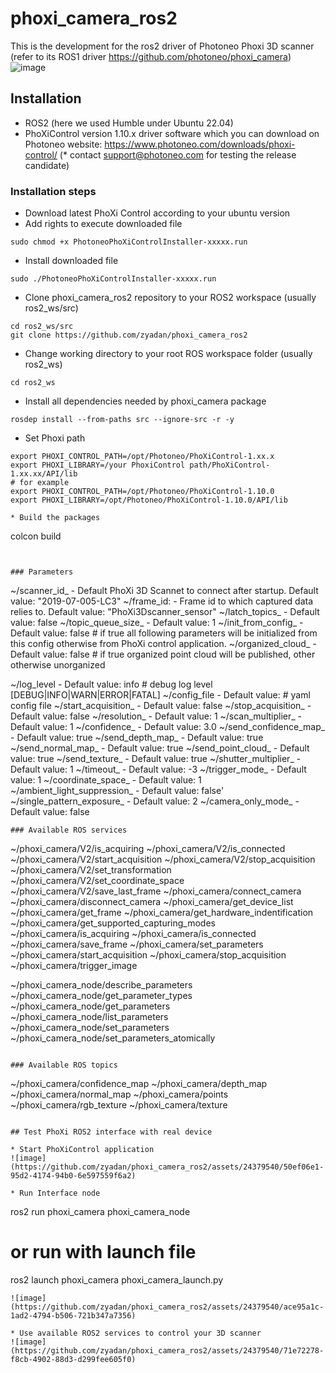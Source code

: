 # phoxi_camera_ros2
This is the development for the ros2 driver of Photoneo Phoxi 3D scanner 
(refer to its ROS1 driver https://github.com/photoneo/phoxi_camera)
![image](https://github.com/zyadan/phoxi_camera_ros2/assets/24379540/846a5034-8807-4f2e-a941-1a0cb3011e51)


## Installation

* ROS2 (here we used Humble under Ubuntu 22.04)
* PhoXiControl version 1.10.x driver software which you can download on Photoneo website: https://www.photoneo.com/downloads/phoxi-control/ (* contact support@photoneo.com for testing the release candidate)


### Installation steps

* Download latest PhoXi Control according to your ubuntu version
* Add rights to execute downloaded file

```
sudo chmod +x PhotoneoPhoXiControlInstaller-xxxxx.run
```

* Install downloaded file
```
sudo ./PhotoneoPhoXiControlInstaller-xxxxx.run
```

* Clone phoxi_camera_ros2 repository to your ROS2 workspace (usually ros2_ws/src)
```
cd ros2_ws/src
git clone https://github.com/zyadan/phoxi_camera_ros2
```

* Change working directory to your root ROS workspace folder (usually ros2_ws)
```
cd ros2_ws
```
* Install all dependencies needed by phoxi_camera package
```
rosdep install --from-paths src --ignore-src -r -y
```
* Set Phoxi path
```
export PHOXI_CONTROL_PATH=/opt/Photoneo/PhoXiControl-1.xx.x
export PHOXI_LIBRARY=/your PhoxiControl path/PhoXiControl-1.xx.xx/API/lib
# for example
export PHOXI_CONTROL_PATH=/opt/Photoneo/PhoXiControl-1.10.0
export PHOXI_LIBRARY=/opt/Photoneo/PhoXiControl-1.10.0/API/lib

* Build the packages
```
colcon build
```


### Parameters
```
~/scanner_id_                  - Default PhoXi 3D Scannet to connect after startup. Default value: "2019-07-005-LC3"
~/frame_id:                    - Frame id to which captured data relies to. Default value: "PhoXi3Dscanner_sensor"
~/latch_topics_                 - Default value: false
~/topic_queue_size_             - Default value: 1
~/init_from_config_             - Default value: false # if true all following parameters will be initialized from this config otherwise from 
                                  PhoXi control application.
~/organized_cloud_               - Default value: false  # if true organized point cloud will be published, other otherwise unorganized

  
~/log_level                     - Default value: info    # debug log level [DEBUG|INFO|WARN|ERROR|FATAL]
~/config_file                   - Default value:         # yaml config file
~/start_acquisition_            - Default value: false 
~/stop_acquisition_             - Default value: false
~/resolution_                   - Default value:  1
~/scan_multiplier_              - Default value:  1
~/confidence_                   - Default value:  3.0
~/send_confidence_map_          - Default value: true
~/send_depth_map_               - Default value:   true
~/send_normal_map_              - Default value:  true
~/send_point_cloud_             - Default value:  true
~/send_texture_                 - Default value:  true
~/shutter_multiplier_           - Default value:  1
~/timeout_                      - Default value:  -3
~/trigger_mode_                 - Default value:  1
~/coordinate_space_             - Default value:  1
~/ambient_light_suppression_    - Default value:  false'
~/single_pattern_exposure_      - Default value:  2
~/camera_only_mode_             - Default value:  false
```
### Available ROS services
```
~/phoxi_camera/V2/is_acquiring
~/phoxi_camera/V2/is_connected
~/phoxi_camera/V2/start_acquisition
~/phoxi_camera/V2/stop_acquisition
~/phoxi_camera/V2/set_transformation
~/phoxi_camera/V2/set_coordinate_space
~/phoxi_camera/V2/save_last_frame
~/phoxi_camera/connect_camera
~/phoxi_camera/disconnect_camera
~/phoxi_camera/get_device_list
~/phoxi_camera/get_frame
~/phoxi_camera/get_hardware_indentification
~/phoxi_camera/get_supported_capturing_modes
~/phoxi_camera/is_acquiring
~/phoxi_camera/is_connected
~/phoxi_camera/save_frame
~/phoxi_camera/set_parameters
~/phoxi_camera/start_acquisition
~/phoxi_camera/stop_acquisition
~/phoxi_camera/trigger_image

~/phoxi_camera_node/describe_parameters
~/phoxi_camera_node/get_parameter_types
~/phoxi_camera_node/get_parameters
~/phoxi_camera_node/list_parameters
~/phoxi_camera_node/set_parameters
~/phoxi_camera_node/set_parameters_atomically

```

### Available ROS topics
```
~/phoxi_camera/confidence_map
~/phoxi_camera/depth_map
~/phoxi_camera/normal_map
~/phoxi_camera/points
~/phoxi_camera/rgb_texture
~/phoxi_camera/texture
```

## Test PhoXi ROS2 interface with real device

* Start PhoXiControl application
![image](https://github.com/zyadan/phoxi_camera_ros2/assets/24379540/50ef06e1-95d2-4174-94b0-6e597559f6a2)

* Run Interface node
```
ros2 run phoxi_camera phoxi_camera_node
# or run with launch file
ros2 launch phoxi_camera phoxi_camera_launch.py
```
![image](https://github.com/zyadan/phoxi_camera_ros2/assets/24379540/ace95a1c-1ad2-4794-b506-721b347a7356)

* Use available ROS2 services to control your 3D scanner
![image](https://github.com/zyadan/phoxi_camera_ros2/assets/24379540/71e72278-f8cb-4902-88d3-d299fee605f0)






